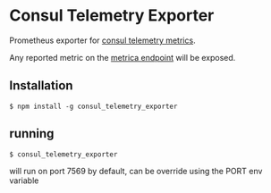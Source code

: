 # Consul Telemetry Exporter
Prometheus exporter for [consul telemetry metrics](https://www.consul.io/docs/agent/telemetry.html).

Any reported metric on the [metrica endpoint](https://www.consul.io/api/agent.html#view-metrics) will be exposed.

## Installation

    $ npm install -g consul_telemetry_exporter

## running

    $ consul_telemetry_exporter

will run on port 7569 by default, can be override using the PORT env variable
